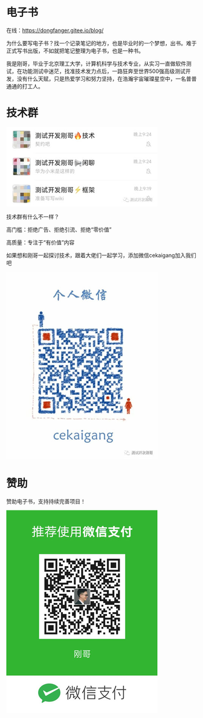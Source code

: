 # 电子书
在线：https://dongfanger.gitee.io/blog/

为什么要写电子书？找一个记录笔记的地方，也是毕业时的一个梦想，出书。难于正式写书出版，不如就把笔记整理为电子书，也是一种书。

我是刚哥，毕业于北京理工大学，计算机科学与技术专业，从实习一直做软件测试，在功能测试中迷茫，找准技术发力点后，一路狂奔至世界500强高级测试开发，没有什么天赋，只是热爱学习和努力坚持，在浩瀚宇宙璀璨星空中，一名普普通通的打工人。

# 技术群

![](README/g.jpg)

技术群有什么不一样？

高门槛：拒绝广告、拒绝引流、拒绝“零价值”

高质量：专注于“有价值”内容

如果想和刚哥一起探讨技术，跟着大佬们一起学习，添加微信cekaigang加入我们吧



![](README/v.jpg)


# 赞助

赞助电子书，支持持续完善项目！

![](README/s.jpg)

